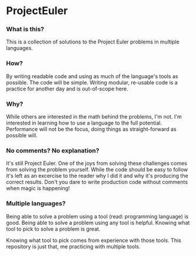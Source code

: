# ProjectEuler

### What is this?

This is a collection of solutions to the Project Euler problems in multiple languages.

### How?

By writing readable code and using as much of the language's tools as possible.
The code will be simple.
Writing modular, re-usable code is a practice for another day and is out-of-scope here.

### Why?

While others are interested in the math behind the problems, I'm not.
I'm interested in learning how to use a language to the full potential.
Performance will not be the focus, doing things as straight-forward as possible will.

### No comments? No explanation?

It's still Project Euler.
One of the joys from solving these challenges comes from solving the problem yourself.
While the code should be easy to follow it's left as an excercise to the reader why
I did it and why it's producing the correct results.
Don't you dare to write production code without comments when magic is happening!

### Multiple languages?

Being able to solve a problem using a tool (read: programming language) is good.
Being able to solve a problem using any tool is helpful.
Knowing what tool to pick to solve a problem is great.

Knowing what tool to pick comes from experience with those tools.
This repository is just that, me practicing with multiple tools.